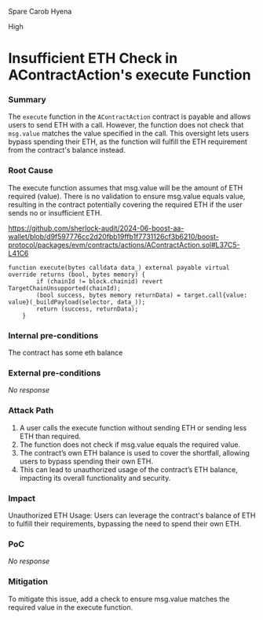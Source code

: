 Spare Carob Hyena

High

# Insufficient ETH Check in AContractAction's execute Function

### Summary

The `execute` function in the `AContractAction` contract is payable and allows users to send ETH with a call. However, the function does not check that `msg.value` matches the value specified in the call. This oversight lets users bypass spending their ETH, as the function will fulfill the ETH requirement from the contract's balance instead.

### Root Cause

The execute function assumes that msg.value will be the amount of ETH required (value). There is no validation to ensure msg.value equals value, resulting in the contract potentially covering the required ETH if the user sends no or insufficient ETH.

https://github.com/sherlock-audit/2024-06-boost-aa-wallet/blob/d9f597776cc2d20fbb19ffb1f7731126cf3b6210/boost-protocol/packages/evm/contracts/actions/AContractAction.sol#L37C5-L41C6

```solidity
function execute(bytes calldata data_) external payable virtual override returns (bool, bytes memory) {
        if (chainId != block.chainid) revert TargetChainUnsupported(chainId);
        (bool success, bytes memory returnData) = target.call{value: value}(_buildPayload(selector, data_));
        return (success, returnData);
    }

```

### Internal pre-conditions

The contract has some eth balance 

### External pre-conditions

_No response_

### Attack Path

1. A user calls the execute function without sending ETH or sending less ETH than required.
2. The function does not check if msg.value equals the required value.
3. The contract’s own ETH balance is used to cover the shortfall, allowing users to bypass spending their own ETH.
4. This can lead to unauthorized usage of the contract’s ETH balance, impacting its overall functionality and security.

### Impact

Unauthorized ETH Usage: Users can leverage the contract's balance of ETH to fulfill their requirements, bypassing the need to spend their own ETH.

### PoC

_No response_

### Mitigation

To mitigate this issue, add a check to ensure msg.value matches the required value in the execute function.